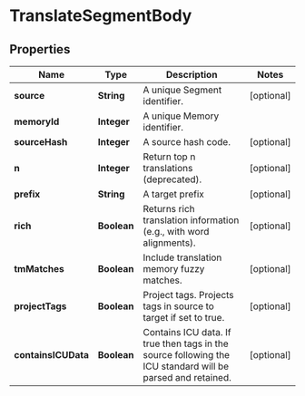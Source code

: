 

# TranslateSegmentBody

## Properties

Name | Type | Description | Notes
------------ | ------------- | ------------- | -------------
**source** | **String** | A unique Segment identifier. |  [optional]
**memoryId** | **Integer** | A unique Memory identifier. | 
**sourceHash** | **Integer** | A source hash code. |  [optional]
**n** | **Integer** | Return top n translations (deprecated). |  [optional]
**prefix** | **String** | A target prefix |  [optional]
**rich** | **Boolean** | Returns rich translation information (e.g., with word alignments). |  [optional]
**tmMatches** | **Boolean** | Include translation memory fuzzy matches. |  [optional]
**projectTags** | **Boolean** | Project tags. Projects tags in source to target if set to true. |  [optional]
**containsICUData** | **Boolean** | Contains ICU data. If true then tags in the source following the ICU standard will be parsed and retained. |  [optional]



